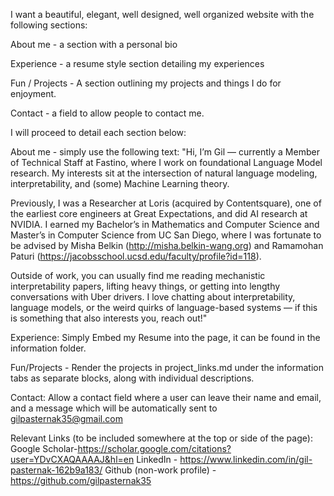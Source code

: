 I want a beautiful, elegant, well designed, well organized website with the following sections:

About me - a section with a personal bio

Experience - a resume style section detailing my experiences

Fun / Projects - A section outlining my projects and things I do for enjoyment.

Contact - a field to allow people to contact me.

I will proceed to detail each section below:

About me - simply use the following text: "Hi, I’m Gil — currently a Member of Technical Staff at Fastino, where I work on foundational Language Model research. My interests sit at the intersection of natural language modeling, interpretability, and (some) Machine Learning theory.

Previously, I was a Researcher at Loris (acquired by Contentsquare), one of the earliest core engineers at Great Expectations, and did AI research at NVIDIA. I earned my Bachelor’s in Mathematics and Computer Science and Master’s in Computer Science from UC San Diego, where I was fortunate to be advised by Misha Belkin (http://misha.belkin-wang.org) and Ramamohan Paturi (https://jacobsschool.ucsd.edu/faculty/profile?id=118).

Outside of work, you can usually find me reading mechanistic interpretability papers, lifting heavy things, or getting into lengthy conversations with Uber drivers. I love chatting about interpretability, language models, or the weird quirks of language-based systems — if this is something that also interests you, reach out!"

Experience: Simply Embed my Resume into the page, it can be found in the information folder.

Fun/Projects - Render the projects in project_links.md under the information tabs as separate blocks, along with individual descriptions.

Contact: Allow a contact field where a user can leave their name and email, and a message which will be automatically sent to gilpasternak35@gmail.com

Relevant Links (to be included somewhere at the top or side of the page):
Google Scholar-https://scholar.google.com/citations?user=YDvCXAQAAAAJ&hl=en
LinkedIn - https://www.linkedin.com/in/gil-pasternak-162b9a183/
Github (non-work profile) -https://github.com/gilpasternak35





